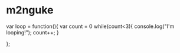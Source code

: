 # m2nguke

var loop = function(){
	var count = 0
	while(count<3){
		console.log("I'm looping!");
		count++;
	}
	
};

